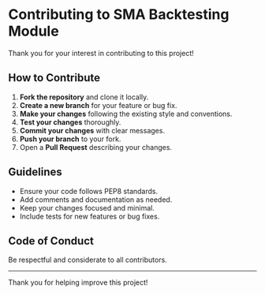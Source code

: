 # Contributing to SMA Backtesting Module

Thank you for your interest in contributing to this project!

## How to Contribute

1. **Fork the repository** and clone it locally.
2. **Create a new branch** for your feature or bug fix.
3. **Make your changes** following the existing style and conventions.
4. **Test your changes** thoroughly.
5. **Commit your changes** with clear messages.
6. **Push your branch** to your fork.
7. Open a **Pull Request** describing your changes.

## Guidelines

- Ensure your code follows PEP8 standards.
- Add comments and documentation as needed.
- Keep your changes focused and minimal.
- Include tests for new features or bug fixes.

## Code of Conduct

Be respectful and considerate to all contributors.

---

Thank you for helping improve this project!
